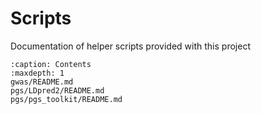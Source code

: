 # Scripts
Documentation of helper scripts provided with this project
```{toctree}
:caption: Contents
:maxdepth: 1
gwas/README.md
pgs/LDpred2/README.md
pgs/pgs_toolkit/README.md
```
